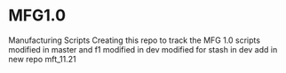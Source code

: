 # MFG1.0
Manufacturing Scripts
Creating this repo to track the MFG 1.0 scripts
modified in master and f1
modified in dev
modified for stash in dev
add in new repo mft_11.21

